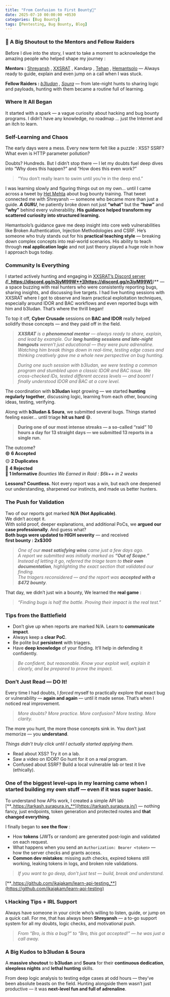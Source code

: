 ```yaml
---
title: "From Confusion to First Bounty💸"
date: 2025-07-10 00:00:00 +0530
categories: [Bug Bounty]
tags: [Pentesting, Bug Bounty, Blog]
---
```


<!-- # From Confusion to First Bounty💸 -->

### 🙏 A Big Shoutout to the Mentors and Fellow Raiders
Before I dive into the story, I want to take a moment to acknowledge the amazing people who helped shape my journey :

**Mentors :**
[Shreyansh](https://www.linkedin.com/in/shreyansh-desai/) , [XXSRAT](https://www.linkedin.com/in/wesley-thijs-8b384828a/) , Kandarp , [Tehan](https://www.linkedin.com/in/mohammadtehan/) , [Hemantsolo](https://www.linkedin.com/in/hemantsolo/) — Always ready to guide, explain and even jump on a call when I was stuck.

**Fellow Raiders :**
[_b3ludan_](https://www.linkedin.com/in/b3ludan/) _,_ [_Soura_](https://www.linkedin.com/in/sourajit-mukherjee-915060266/) — from late-night hunts to sharing logic and payloads, hunting with them became a routine full of learning.

### Where It All Began
It started with a spark — a vague curiosity about hacking and bug bounty programs. I didn’t have any knowledge, no roadmap … just the Internet and an itch to learn.

### Self-Learning and Chaos

The early days were a mess. Every new term felt like a puzzle : XSS? SSRF? What even is HTTP parameter pollution?

Doubts? Hundreds. But I didn’t stop there — I let my doubts fuel deep dives into “Why does this happen?” and “How does this even work?”

> “You don’t really learn to swim until you’re in the deep end.”

I was learning slowly and figuring things out on my own… until I came across a tweet by [Het Mehta](https://www.linkedin.com/in/hetmehtaa/) about bug bounty training. That tweet connected me with Shreyansh — someone who became more than just a guide. **_A GURU_**, he patiently broke down not just **“what”** but the **“how”** and **“why”** behind every vulnerability. **His guidance helped transform my scattered curiosity into structured learning.**

Hemantsolo’s guidance gave me deep insight into core web vulnerabilities like  Broken Authentication, Injection Methodologies and CSRF. He’s someone who truly stands out for his **practical teaching style** — breaking down complex concepts into real-world scenarios. His ability to teach through **real application logic** and not just theory played a huge role in how I approach bugs today.

### Community Is Everything
I started actively hunting and engaging in [XXSRAT’s Discord server](https://discord.gg/n3jyM99W) **_(_**[**_https://discord.gg/n3jyM99W**](https://discord.gg/n3jyM99W)**_)_** — a space buzzing with real hunters who were consistently reporting bugs, sharing insights, and discussing live targets. I had live hunting sessions with XXSRAT where I got to observe and learn practical exploitation techniques, especially around IDOR and BAC workflows and even reported bugs with him and b3ludan. That’s where the thrill began!

To top it off, **Cyber Crusade** sessions on **BAC and IDOR** really helped solidify those concepts — and they paid off in the field.

> **_XXSRAT_** _is a_ **_phenomenal mentor_** _— always ready to share, explain, and lead by example. Our_ **_long hunting sessions and late-night hangouts_** _weren’t just educational — they were pure adrenaline. Watching him break things down in real-time, testing edge cases and thinking creatively gave me a whole new perspective on bug hunting._
> 
> _During one such session with b3ludan, we were testing a common program and stumbled upon a classic IDOR and BAC issue. We cross-checked IDs, tested different access levels — and boom! I finally understood IDOR and BAC at a core level._

The coordination with **b3ludan** kept growing — we started **hunting regularly together**, discussing logic, learning from each other, bouncing ideas, testing, verifying.

Along with **b3ludan & Soura**, we submitted several bugs. Things started feeling easier… until triage **hit us hard** 😅.

> **During one of our most intense streaks — a so-called “raid” 10 hours a day for 13 straight days — we submitted 13 reports in a single run.**

The outcome?  
🟢 **6 Accepted**  
🟡 **2 Duplicates**  
🔴 **4 Rejected  
🔵 1 Informative**
_Bounties We Earned in Raid : $6k++ in 2 weeks_

**Lessons? Countless.**
Not every report was a win, but each one deepened our understanding, sharpened our instincts, and made us better hunters.

### The Push for Validation
Two of our reports got marked **N/A (Not Applicable)**.  
We didn’t accept it.  
With solid proof, deeper explanations, and additional PoCs, we **argued our case professionally**. And guess what?  
**Both bugs were updated to HIGH severity** — and received  
**first bounty : 2x$300**

> _One of our_ **_most satisfying wins_** _came just a few days ago.  
A report we submitted was initially marked as_ **_“Out of Scope.”_** _Instead of letting it go, referred the triage team to_ **_their own documentation_**_, highlighting the exact section that validated our finding.  
The triagers reconsidered — and the report was_ **_accepted with a $472 bounty_**_._

That day, we didn’t just win a bounty, We learned the **real game** :
> _“Finding bugs is half the battle. Proving their impact is the real test.”_

### Tips from the Battlefield
-   Don’t give up when reports are marked N/A. Learn to **communicate impact**.
-   Always keep a **clear PoC**.
-   Be polite but **persistent** with triagers.
-   Have **deep knowledge** of your finding. It’ll help in defending it confidently.

> _Be confident, but reasonable. Know your exploit well, explain it clearly, and be prepared to prove the impact._

### Don’t Just Read — DO It!
Every time I had doubts, I _forced_ myself to practically explore that exact bug or vulnerability — **again and again** — until it made sense. That’s when I noticed real improvement.

> _More doubts? More practice. More confusion? More testing. More clarity._

The more you hunt, the more those concepts sink in. You don’t just memorize — you **understand**.

_Things didn’t truly click until I actually started applying them._
-   Read about XSS? Try it on a lab.
-   Saw a video on IDOR? Go hunt for it on a real program.
-   Confused about SSRF? Build a local vulnerable lab or test it live (ethically).

### One of the biggest level-ups in my learning came when I started **building my own stuff** — even if it was super basic.
To understand how APIs work, I created a simple API lab [**_https://tarkash.surapura.in_**](https://tarkash.surapura.in/) — nothing fancy, just endpoints, token generation and protected routes and **that changed everything**.

I finally began to **see the flow** :

-   How **tokens** (JWTs or random) are generated post-login and validated on each request.
-   What happens when you send an `Authorization: Bearer <token>` — how the server checks and grants access.
-   **Common dev mistakes**: missing auth checks, expired tokens still working, leaking tokens in logs, and broken role validations.

> _If you want to go deep, don’t just test — build, break and understand._

[**_https://github.com/ikajakam/learn-api-testing_**](https://github.com/ikajakam/learn-api-testing)

### 📞 Hacking Tips + IRL Support
Always have someone in your circle who’s willing to listen, guide, or jump on a quick call.
For me, that has always been **Shreyansh** — a to-go support system for all my doubts, logic checks, and motivational push.

> _From “Bro, is this a bug?” to “Bro, this got accepted!” — he was just a call away._

### A Big Kudos to b3ludan & Soura

A **massive shoutout** to **b3ludan** and **Soura** for their **continuous dedication**, **sleepless nights** and **lethal hunting** skills.

From deep logic analysis to testing edge cases at odd hours — they’ve been absolute beasts on the field. Hunting alongside them wasn’t just productive — it was **next-level fun and full of adrenaline**.
